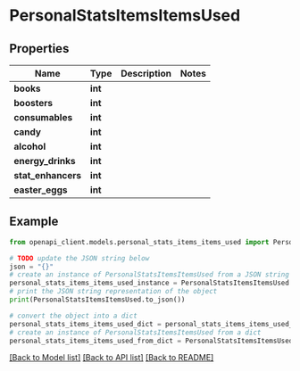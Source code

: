 # PersonalStatsItemsItemsUsed


## Properties

Name | Type | Description | Notes
------------ | ------------- | ------------- | -------------
**books** | **int** |  | 
**boosters** | **int** |  | 
**consumables** | **int** |  | 
**candy** | **int** |  | 
**alcohol** | **int** |  | 
**energy_drinks** | **int** |  | 
**stat_enhancers** | **int** |  | 
**easter_eggs** | **int** |  | 

## Example

```python
from openapi_client.models.personal_stats_items_items_used import PersonalStatsItemsItemsUsed

# TODO update the JSON string below
json = "{}"
# create an instance of PersonalStatsItemsItemsUsed from a JSON string
personal_stats_items_items_used_instance = PersonalStatsItemsItemsUsed.from_json(json)
# print the JSON string representation of the object
print(PersonalStatsItemsItemsUsed.to_json())

# convert the object into a dict
personal_stats_items_items_used_dict = personal_stats_items_items_used_instance.to_dict()
# create an instance of PersonalStatsItemsItemsUsed from a dict
personal_stats_items_items_used_from_dict = PersonalStatsItemsItemsUsed.from_dict(personal_stats_items_items_used_dict)
```
[[Back to Model list]](../README.md#documentation-for-models) [[Back to API list]](../README.md#documentation-for-api-endpoints) [[Back to README]](../README.md)


